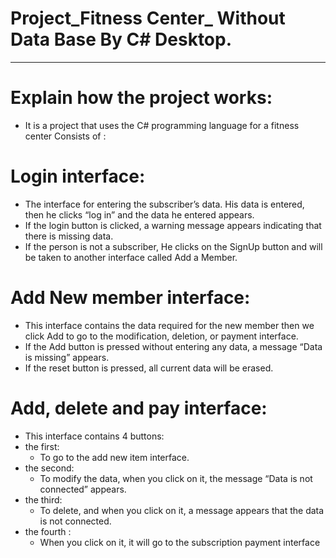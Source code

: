 # Project_Fitness Center_ Without Data Base By C# Desktop.
__________________________________________________________

# Explain how the project works:

* It is a project that uses the C# programming language for a fitness center
Consists of :

# Login interface:

- The interface for entering the subscriber’s data. His data is entered, then he clicks “log in” and the data he entered appears.
-  If the login button is clicked, a warning message appears indicating that there is missing data.
- If the person is not a subscriber, He clicks on the SignUp button and will be taken to another interface called Add a Member.

# Add New member interface:

- This interface contains the data required for the new member  then we click Add to go to the modification, deletion, or payment interface. 
- If the Add button is pressed without entering any data, a message “Data is missing” appears.
- If the reset button is pressed, all current data will be erased.
  
# Add, delete and pay interface:

- This interface contains 4 buttons:  
- the first:
     -   To go to the add new item interface.
- the second:
     -   To modify the data, when you click on it, the message “Data is not connected” appears.
- the third:
     -   To delete, and when you click on it, a message appears that the data is not connected.
- the fourth :
     -    When you click on it, it will go to the subscription payment interface

